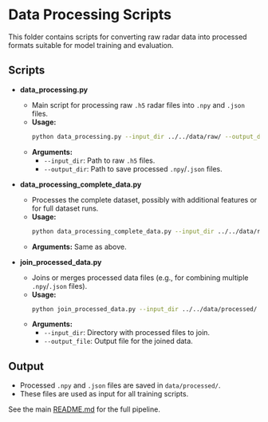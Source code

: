 # Data Processing Scripts

This folder contains scripts for converting raw radar data into processed formats suitable for model training and evaluation.

## Scripts

- **data_processing.py**
  - Main script for processing raw `.h5` radar files into `.npy` and `.json` files.
  - **Usage:**
    ```bash
    python data_processing.py --input_dir ../../data/raw/ --output_dir ../../data/processed/
    ```
  - **Arguments:**
    - `--input_dir`: Path to raw `.h5` files.
    - `--output_dir`: Path to save processed `.npy`/`.json` files.

- **data_processing_complete_data.py**
  - Processes the complete dataset, possibly with additional features or for full dataset runs.
  - **Usage:**
    ```bash
    python data_processing_complete_data.py --input_dir ../../data/raw/ --output_dir ../../data/processed/
    ```
  - **Arguments:** Same as above.

- **join_processed_data.py**
  - Joins or merges processed data files (e.g., for combining multiple `.npy`/`.json` files).
  - **Usage:**
    ```bash
    python join_processed_data.py --input_dir ../../data/processed/ --output_file ../../data/processed/combined.npy
    ```
  - **Arguments:**
    - `--input_dir`: Directory with processed files to join.
    - `--output_file`: Output file for the joined data.

## Output
- Processed `.npy` and `.json` files are saved in `data/processed/`.
- These files are used as input for all training scripts.

See the main [README.md](../../README.md) for the full pipeline. 